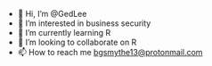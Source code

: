 - 👋 Hi, I’m @GedLee
- 👀 I’m interested in business security
- 🌱 I’m currently learning R
- 💞️ I’m looking to collaborate on R
- 📫 How to reach me bgsmythe13@protonmail.com

<!---
GedLee/GedLee is a ✨ special ✨ repository because its `README.md` (this file) appears on your GitHub profile.
You can click the Preview link to take a look at your changes.
--->
